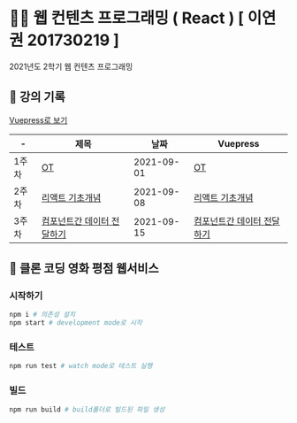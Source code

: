 # 👨‍💻 웹 컨텐츠 프로그래밍 ( React ) [ 이연권 201730219 ]

2021년도 2학기 웹 컨텐츠 프로그래밍

## 📁 강의 기록

[Vuepress로 보기](https://dalcon10028.github.io/web-contents-programming/review-note/)

| -     | 제목                                                                                                                   | 날짜       | Vuepress                                                                                          |
| ----- | ---------------------------------------------------------------------------------------------------------------------- | ---------- | ------------------------------------------------------------------------------------------------- |
| 1주차 | [OT](https://github.com/dalcon10028/web-contents-programming/tree/master/docs/src/review-note/2021-09-01)              | 2021-09-01 | [OT](https://dalcon10028.github.io/web-contents-programming/review-note/2021-09-01/)              |
| 2주차 | [리액트 기초개념](https://github.com/dalcon10028/web-contents-programming/tree/master/docs/src/review-note/2021-09-08) | 2021-09-08 | [리액트 기초개념](https://dalcon10028.github.io/web-contents-programming/review-note/2021-09-08/) |
| 3주차 | [컴포넌트간 데이터 전달하기](https://github.com/dalcon10028/web-contents-programming/tree/master/docs/src/review-note/2021-09-15) | 2021-09-15 | [컴포넌트간 데이터 전달하기](https://dalcon10028.github.io/web-contents-programming/review-note/2021-09-15/) |

## 🎥 클론 코딩 영화 평점 웹서비스

### 시작하기

```bash
npm i # 의존성 설치
npm start # development mode로 시작
```

### 테스트

```bash
npm run test # watch mode로 테스트 실행
```

### 빌드

```bash
npm run build # build폴더로 빌드된 파일 생성
```
